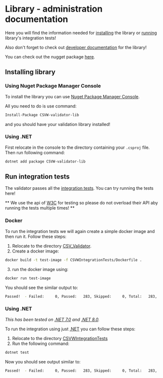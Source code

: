 # Library - administration documentation

Here you will find the information needed for [installing](#installing-library) the library or [running](#run-integration-tests) library's integration tests!

Also don't forget to check out [developer documentation](../developer/index.md) for the library!

You can check out the nugget package [here](https://www.nuget.org/packages/CSVW-validator-lib).

## Installing library
### Using Nuget Package Manager Console

To install the library you can use [Nuget Package Manager Console](https://learn.microsoft.com/en-us/nuget/consume-packages/install-use-packages-powershell).

All you need to do is use command:
```bash
Install-Package CSVW-validator-lib
```

and you should have your validation library installed!

### Using .NET

First relocate in the console to the directory containing your `.csproj` file.
Then run following command:
```bash
dotnet add package CSVW-validator-lib
```


## Run integration tests

The validator passes all the [integration tests](https://w3c.github.io/csvw/tests/#manifest-validation).
You can try running the tests here!

** 
We use the api of [W3C](https://w3c.github.io/csvw/tests/#manifest-validation) for testing 
so please do not overload their API aby running the tests multiple times!
**

### Docker

To run the integration tests we will again create a simple docker image and then run it.
Follow these steps:
1. Relocate to the directory [CSV_Validator](CSV_Validator).
2. Create a docker image:
```bash 
docker build -t test-image -f CSVWIntegrationTests/Dockerfile .
```
3. run the docker image using:
```bash 
docker run test-image
```

You should see the similar output to:
```bash
Passed!  - Failed:     0, Passed:   283, Skipped:     0, Total:   283, Duration: 1 m 32 s - CSVWIntegrationTests.dll (net7.0)
```

### Using .NET

*This has been tested on [.NET 7.0](https://dotnet.microsoft.com/en-us/download/dotnet/7.0) 
and [.NET 8.0](https://dotnet.microsoft.com/en-us/download/dotnet/8.0).*


To run the integration using just [.NET](https://dotnet.microsoft.com/en-us/) you can follow these steps:
1. Relocate to the directory [CSVWIntegrationTests](https://gitlab.mff.cuni.cz/kolcunm/csv-validator/-/tree/master/CSV_Validator/CSVWIntegrationTests?ref_type=heads)
2. Run the following command:
```bash
dotnet test
```

Now you should see output similar to:
```bash
Passed!  - Failed:     0, Passed:   283, Skipped:     0, Total:   283, Duration: 1 m 19 s - CSVWIntegrationTests.dll (net7.0)
```